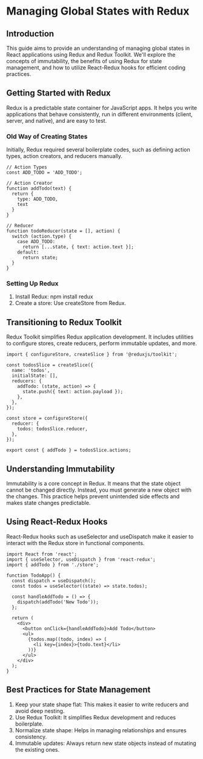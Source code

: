 # Managing Global States with Redux

## Introduction

This guide aims to provide an understanding of managing global states in React applications using Redux and Redux Toolkit. We'll explore the concepts of immutability, the benefits of using Redux for state management, and how to utilize React-Redux hooks for efficient coding practices.

## Getting Started with Redux

Redux is a predictable state container for JavaScript apps. It helps you write applications that behave consistently, run in different environments (client, server, and native), and are easy to test.

### Old Way of Creating States

Initially, Redux required several boilerplate codes, such as defining action types, action creators, and reducers manually.

```
// Action Types
const ADD_TODO = 'ADD_TODO';

// Action Creator
function addTodo(text) {
  return {
    type: ADD_TODO,
    text
  }
}

// Reducer
function todoReducer(state = [], action) {
  switch (action.type) {
    case ADD_TODO:
      return [...state, { text: action.text }];
    default:
      return state;
  }
}
```

### Setting Up Redux

1. Install Redux: npm install redux
2. Create a store: Use createStore from Redux.

## Transitioning to Redux Toolkit

Redux Toolkit simplifies Redux application development. It includes utilities to configure stores, create reducers, perform immutable updates, and more.

```
import { configureStore, createSlice } from '@reduxjs/toolkit';

const todosSlice = createSlice({
  name: 'todos',
  initialState: [],
  reducers: {
    addTodo: (state, action) => {
      state.push({ text: action.payload });
    },
  },
});

const store = configureStore({
  reducer: {
    todos: todosSlice.reducer,
  },
});

export const { addTodo } = todosSlice.actions;
```

## Understanding Immutability

Immutability is a core concept in Redux. It means that the state object cannot be changed directly. Instead, you must generate a new object with the changes. This practice helps prevent unintended side effects and makes state changes predictable.

## Using React-Redux Hooks

React-Redux hooks such as useSelector and useDispatch make it easier to interact with the Redux store in functional components.

```
import React from 'react';
import { useSelector, useDispatch } from 'react-redux';
import { addTodo } from './store';

function TodoApp() {
  const dispatch = useDispatch();
  const todos = useSelector((state) => state.todos);

  const handleAddTodo = () => {
    dispatch(addTodo('New Todo'));
  };

  return (
    <div>
      <button onClick={handleAddTodo}>Add Todo</button>
      <ul>
        {todos.map((todo, index) => (
          <li key={index}>{todo.text}</li>
        ))}
      </ul>
    </div>
  );
}
```

## Best Practices for State Management

1. Keep your state shape flat: This makes it easier to write reducers and avoid deep nesting.
2. Use Redux Toolkit: It simplifies Redux development and reduces boilerplate.
3. Normalize state shape: Helps in managing relationships and ensures consistency.
4. Immutable updates: Always return new state objects instead of mutating the existing ones.

